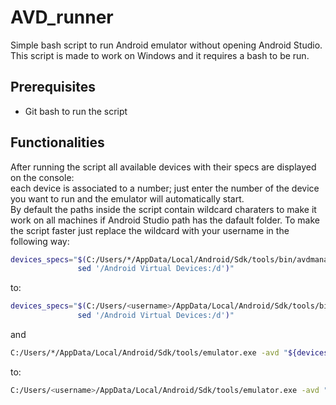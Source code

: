 # AVD_runner
Simple bash script to run Android emulator without opening Android Studio.<br />
This script is made to work on Windows and it requires a bash to be run.

## Prerequisites
 - Git bash to run the script
 
## Functionalities
After running the script all available devices with their specs are displayed on the console:<br />
each device is associated to a number; just enter the number of the device you want to run and the emulator will automatically start.
<br />
By default the paths inside the script contain wildcard charaters to make it work on all machines if Android Studio path has the dafault folder. To make the script faster just replace the wildcard with your username in the following way:

```sh
devices_specs="$(C:/Users/*/AppData/Local/Android/Sdk/tools/bin/avdmanager.bat list avd |
               sed '/Android Virtual Devices:/d')"
```

to:

```sh
devices_specs="$(C:/Users/<username>/AppData/Local/Android/Sdk/tools/bin/avdmanager.bat list avd |
               sed '/Android Virtual Devices:/d')"
```

and

```sh
C:/Users/*/AppData/Local/Android/Sdk/tools/emulator.exe -avd "${devices_list[$device_number_choice]}" &
```

to:

```sh
C:/Users/<username>/AppData/Local/Android/Sdk/tools/emulator.exe -avd "${devices_list[$device_number_choice]}" &
```
